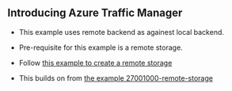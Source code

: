 ## Introducing Azure Traffic Manager

- This example uses remote backend as againest local backend.

- Pre-requisite for this example is a remote storage.

- Follow [this example to create a remote storage](https://github.com/AvtsVivek/AzureWithTerraform/tree/main/iac/1800100-provision-remote-storage)

- This builds on from [the example 27001000-remote-storage](https://github.com/AvtsVivek/AzureWithTerraformAdvanced/tree/main/iac/27001000-remote-storage)


